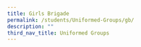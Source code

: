 ```yaml
---
title: Girls Brigade
permalink: /students/Uniformed-Groups/gb/
description: ""
third_nav_title: Uniformed Groups
---
```

